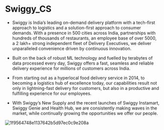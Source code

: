 # Swiggy_CS


- Swiggy is India’s leading on-demand delivery platform with a tech-first approach to logistics and a solution-first approach to consumer demands. With a presence in 500 cities across India, partnerships with hundreds of thousands of restaurants, an employee base of over 5000, a 2 lakh+ strong independent fleet of Delivery Executives, we deliver unparalleled convenience driven by continuous innovation.

- Built on the back of robust ML technology and fuelled by terabytes of data processed every day, Swiggy offers a fast, seamless and reliable delivery experience for millions of customers across India.

- From starting out as a hyperlocal food delivery service in 2014, to becoming a logistics hub of excellence today, our capabilities result not only in lightning-fast delivery for customers, but also in a productive and fulfilling experience for our employees.

- With Swiggy’s New Supply and the recent launches of Swiggy Instamart, Swiggy Genie and Health Hub, we are consistently making waves in the market, while continually growing the opportunities we offer our people.


![1f9564748e1137642b5d97ec0c9e208a](https://github.com/pooja20-gurav/Swiggy_CS/assets/81917801/5738e6ff-0c0a-4c34-b333-75293ad82e89)

